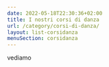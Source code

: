```yaml
---
date: 2022-05-18T22:30:36+02:00
title: I nostri corsi di danza
url: /category/corsi-di-danza/
layout: list-corsidanza
menuSection: corsidanza
---
```

vediamo

<!-- {{ /* <p>questo è il body di /content/category/corsi-di-danza/_index.md

	Utilizza layouts\taxonomy\list-corsidanza.html (per il titolo e la griglia)
	Utilizza il template summary.html (i riquadri della griglia)
 */ }} -->


